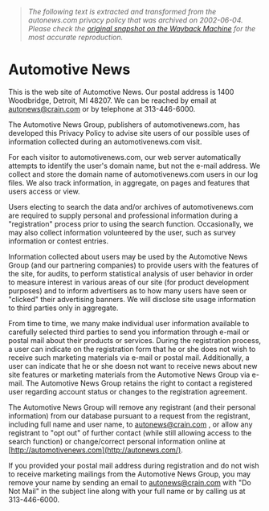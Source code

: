 > *The following text is extracted and transformed from the autonews.com privacy policy that was archived on 2002-06-04. Please check the [original snapshot on the Wayback Machine](https://web.archive.org/web/20020604053001id_/http%3A//www.autonews.com/page.cms%3FpageId%3D145) for the most accurate reproduction.*

# Automotive News

This is the web site of Automotive News. Our postal address is 1400 Woodbridge, Detroit, MI 48207. We can be reached by email at [autonews@crain.com](mailto:autonews@crain.com) or by telephone at 313-446-6000. 

The Automotive News Group, publishers of automotivenews.com, has developed this Privacy Policy to advise site users of our possible uses of information collected during an automotivenews.com visit.

For each visitor to automotivenews.com, our web server automatically attempts to identify the user's domain name, but not the e-mail address. We collect and store the domain name of automotivenews.com users in our log files. We also track information, in aggregate, on pages and features that users access or view. 

Users electing to search the data and/or archives of automotivenews.com are required to supply personal and professional information during a "registration" process prior to using the search function. Occasionally, we may also collect information volunteered by the user, such as survey information or contest entries.

Information collected about users may be used by the Automotive News Group (and our partnering companies) to provide users with the features of the site, for audits, to perform statistical analysis of user behavior in order to measure interest in various areas of our site (for product development purposes) and to inform advertisers as to how many users have seen or "clicked" their advertising banners. We will disclose site usage information to third parties only in aggregate.

From time to time, we many make individual user information available to carefully selected third parties to send you information through e-mail or postal mail about their products or services. During the registration process, a user can indicate on the registration form that he or she does not wish to receive such marketing materials via e-mail or postal mail. Additionally, a user can indicate that he or she doesn not want to receive news about new site features or marketing materials from the Automotive News Group via e-mail. The Automotive News Group retains the right to contact a registered user regarding account status or changes to the registration agreement. 

The Automotive News Group will remove any registrant (and their personal information) from our database pursuant to a request from the registrant, including full name and user name, to [autonews@crain.com](mailto:autonews@crain.com) , or allow any registrant to "opt out" of further contact (while still allowing access to the search function) or change/correct personal information online at [http://automotivenews.com](http://autonews.com/). 

If you provided your postal mail address during registration and do not wish to receive marketing mailings from the Automotive News Group, you may remove your name by sending an email to [autonews@crain.com](mailto:autonews@crain.com) with "Do Not Mail" in the subject line along with your full name or by calling us at 313-446-6000. 
